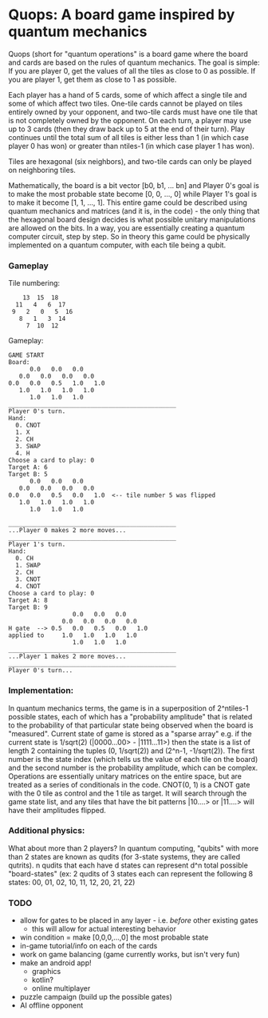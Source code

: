 # Quops: A board game inspired by quantum mechanics

Quops (short for "quantum operations" is a board game where the board and cards are based on the rules of quantum mechanics. The goal is 
simple: If you are player 0, get the values of all the tiles as close to 0 as possible. If you are player 1, get them as close to 1 as possible. 

Each player has a hand of 5 cards, some of which affect a single tile and some of which affect two tiles. One-tile cards cannot be played on 
tiles entirely owned by your opponent, and two-tile cards must have one tile that is not completely owned by the opponent. On each turn, a 
player may use up to 3 cards (then they draw back up to 5 at the end of their turn). Play continues until the total sum of all tiles is either 
less than 1 (in which case player 0 has won) or greater than ntiles-1 (in which case player 1 has won).

Tiles are hexagonal (six neighbors), and two-tile cards can only be played on neighboring tiles.

Mathematically, the board is a bit vector [b0, b1, ... bn] and Player 0's goal is to make the most probable state become [0, 0, ..., 0] while 
Player 1's goal is to make it become [1, 1, ..., 1]. This entire game could be described using quantum mechanics and matrices (and it is, in the
code) - the only thing that the hexagonal board design decides is what possible unitary manipulations are allowed on the bits. In a way, you are 
essentially creating a quantum computer circuit, step by step. So in theory this game could be physically implemented on a quantum computer, with 
each tile being a qubit.

### Gameplay

Tile numbering:
```
    13  15  18
  11   4   6  17
 9   2   0   5  16
   8   1   3  14
     7  10  12
```

Gameplay:

```
GAME START
Board:
      0.0   0.0   0.0
   0.0   0.0   0.0   0.0
0.0   0.0   0.5   1.0   1.0
   1.0   1.0   1.0   1.0
      1.0   1.0   1.0
_______________________________________________
Player 0's turn.
Hand:
  0. CNOT 
  1. X 
  2. CH 
  3. SWAP 
  4. H 
Choose a card to play: 0
Target A: 6
Target B: 5
      0.0   0.0   0.0
   0.0   0.0   0.0   0.0
0.0   0.0   0.5   0.0   1.0  <-- tile number 5 was flipped
   1.0   1.0   1.0   1.0
      1.0   1.0   1.0

_______________________________________________
...Player 0 makes 2 more moves...
_______________________________________________
Player 1's turn.
Hand:
  0. CH 
  1. SWAP 
  2. CH 
  3. CNOT 
  4. CNOT 
Choose a card to play: 0
Target A: 8
Target B: 9
                  0.0   0.0   0.0
               0.0   0.0   0.0   0.0
H gate  --> 0.5   0.0   0.5   0.0   1.0
applied to     1.0   1.0   1.0   1.0
                  1.0   1.0   1.0
_______________________________________________
...Player 1 makes 2 more moves...
_______________________________________________
Player 0's turn...
```

### Implementation:

In quantum mechanics terms, the game is in a superposition of 2^ntiles-1 possible states, each of which has a "probability amplitude" that is
related to the probability of that particular state being observed when the board is "measured". Current state of game is stored as a "sparse 
array" e.g. if the current state is 1/sqrt(2) (|0000...00> - |1111...11>) then the state is a list of length 2 containing the tuples (0, 
1/sqrt(2)) and (2^n-1, -1/sqrt(2)). The first number is the state index (which tells us the value of each tile on the board) and the second 
number is the probability amplitude, which can be complex. Operations are essentially unitary matrices on the entire space, but are treated 
as a series of conditionals in the code. CNOT(0, 1) is a CNOT gate with the 0 tile as control and the 1 tile as target. It will search through 
the game state list, and any tiles that have the bit patterns |10....> or |11....> will have their amplitudes flipped.

### Additional physics:

What about more than 2 players?
In quantum computing, "qubits" with more than 2 states are known as qudits (for 3-state
systems, they are called qutrits). n qudits that each have d states can represent d^n
total possible "board-states" (ex: 2 qudits of 3 states each can represent the following
8 states: 00, 01, 02, 10, 11, 12, 20, 21, 22)

### TODO
- allow for gates to be placed in any layer - i.e. *before* other existing gates
    - this will allow for actual interesting behavior
- win condition = make [0,0,0,...,0] the most probable state
- in-game tutorial/info on each of the cards
- work on game balancing (game currently works, but isn't very fun)
- make an android app!
    - graphics
    - kotlin?
    - online multiplayer
- puzzle campaign (build up the possible gates)
- AI offline opponent
